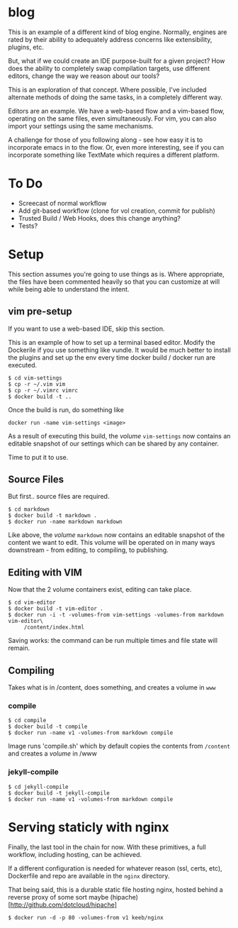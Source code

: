 blog
====

This is an example of a different kind of blog engine. Normally, engines are
rated by their ability to adequately address concerns like extensibility,
plugins, etc.

But, what if we could create an IDE purpose-built for a given project? How does
the ability to completely swap compilation targets, use different editors, 
change the way we reason about our tools?

This is an exploration of that concept. Where possible, I've included alternate
methods of doing the same tasks, in a completely different way.

Editors are an example. We have a web-based flow and a vim-based flow, 
operating on the same files, even simultaneously. For vim, you can also import 
your settings using the same mechanisms.

A challenge for those of you following along - see how easy it is to
incorporate emacs in to the flow. Or, even more interesting, see if you
can incorporate something like TextMate which requires a different platform.

# To Do

* Screecast of normal workflow
* Add git-based workflow (clone for vol creation, commit for publish)
* Trusted Build / Web Hooks, does this change anything?
* Tests?

# Setup

This section assumes you're going to use things as is. Where appropriate, the
files have been commented heavily so that you can customize at will while
being able to understand the intent.

## vim pre-setup

If you want to use a web-based IDE, skip this section.

This is an example of how to set up a terminal based editor. Modify the
Dockerile if you use something like vundle. It would be much better to install
the plugins and set up the env every time docker build / docker run are 
executed.

```
$ cd vim-settings
$ cp -r ~/.vim vim
$ cp -r ~/.vimrc vimrc
$ docker build -t ..
```

Once the build is run, do something like


```
docker run -name vim-settings <image>
```

As a result of executing this build, the *volume* `vim-settings` now contains an
editable snapshot of our settings which can be shared by any container. 

Time to put it to use.


## Source Files

But first.. source files are required. 


```
$ cd markdown
$ docker build -t markdown .
$ docker run -name markdown markdown
```

Like above, the *volume* `markdown` now contains an editable snapshot of the
content we want to edit. This volume will be operated on in many ways
downstream - from editing, to compiling, to publishing.

## Editing with VIM

Now that the 2 volume containers exist, editing can take place. 

```
$ cd vim-editor
$ docker build -t vim-editor .
$ docker run -i -t -volumes-from vim-settings -volumes-from markdown vim-editor\
     /content/index.html
```
Saving works: the command can be run multiple times and file state will remain.

## Compiling

Takes what is in /content, does something, and creates a volume in `www`

### compile

```
$ cd compile
$ docker build -t compile
$ docker run -name v1 -volumes-from markdown compile
```

Image runs 'compile.sh' which by default copies the contents from `/content` and
creates a *volume* in /www

### jekyll-compile

```
$ cd jekyll-compile
$ docker build -t jekyll-compile
$ docker run -name v1 -volumes-from markdown compile
```

# Serving staticly with nginx

Finally, the last tool in the chain for now. With these primitives, a full
workflow, including hosting, can be achieved.

If a different configuration is needed for whatever reason (ssl, certs, etc),
Dockerfile and repo are available in the `nginx` directory.

That being said, this is a durable static file hosting nginx, hosted behind a
reverse proxy of some sort maybe (hipache)[http://github.com/dotcloud/hipache]


```
$ docker run -d -p 80 -volumes-from v1 keeb/nginx
```

